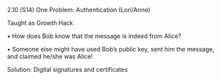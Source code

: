 
2.10 (S14) One Problem: Authentication (Lori/Anne)

Taught as Growth Hack

 

•   How does Bob know that the message is indeed from Alice?

•  Someone else might have used Bob’s public key, sent him the message, and claimed he/she was Alice!

 

Solution: Digital signatures and certificates

